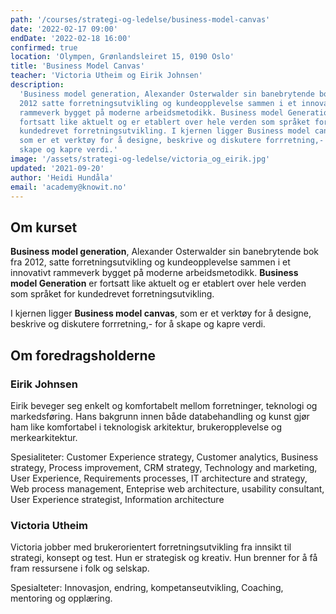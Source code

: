 ```yaml
---
path: '/courses/strategi-og-ledelse/business-model-canvas'
date: '2022-02-17 09:00'
endDate: '2022-02-18 16:00'
confirmed: true
location: 'Olympen, Grønlandsleiret 15, 0190 Oslo'
title: 'Business Model Canvas'
teacher: 'Victoria Utheim og Eirik Johnsen'
description:
  'Business model generation, Alexander Osterwalder sin banebrytende bok fra
  2012 satte forretningsutvikling og kundeopplevelse sammen i et innovativt
  rammeverk bygget på moderne arbeidsmetodikk. Business model Generation er
  fortsatt like aktuelt og er etablert over hele verden som språket for
  kundedrevet forretningsutvikling. I kjernen ligger Business model canvas,
  som er et verktøy for å designe, beskrive og diskutere forrretning,- for å
  skape og kapre verdi.'
image: '/assets/strategi-og-ledelse/victoria_og_eirik.jpg'
updated: '2021-09-20'
author: 'Heidi Hundåla'
email: 'academy@knowit.no'
---
```


## Om kurset

**Business model generation**, Alexander Osterwalder sin banebrytende bok fra
2012, satte forretningsutvikling og kundeopplevelse sammen i et innovativt
rammeverk bygget på moderne arbeidsmetodikk. **Business model Generation** er
fortsatt like aktuelt og er etablert over hele verden som språket for
kundedrevet forretningsutvikling.

I kjernen ligger **Business model canvas**, som er et verktøy for å designe,
beskrive og diskutere forrretning,- for å skape og kapre verdi.

## Om foredragsholderne

### Eirik Johnsen

Eirik beveger seg enkelt og komfortabelt mellom forretninger, teknologi og
markedsføring. Hans bakgrunn innen både databehandling og kunst gjør ham like
komfortabel i teknologisk arkitektur, brukeropplevelse og merkearkitektur.

Spesialiteter: Customer Experience strategy, Customer analytics, Business
strategy, Process improvement, CRM strategy, Technology and marketing, User
Experience, Requirements processes, IT architecture and strategy, Web process
management, Enteprise web architecture, usability consultant, User Experience
strategist, Information architecture

### Victoria Utheim

Victoria jobber med brukerorientert forretningsutvikling fra innsikt til
strategi, konsept og test. Hun er strategisk og kreativ. Hun brenner for å få
fram ressursene i folk og selskap.

Spesialteter: Innovasjon, endring, kompetanseutvikling, Coaching, mentoring og
opplæring.
